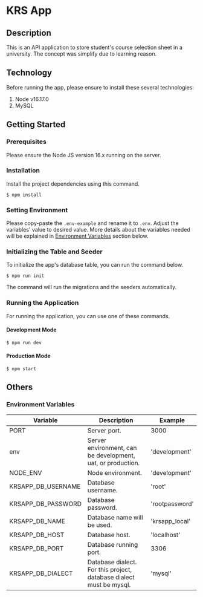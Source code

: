 # KRS App

## Description
This is an API application to store student's course selection sheet in a university. The concept was simplify due to learning reason.

## Technology
Before running the app, please ensure to install these several technologies:
1. Node v16.17.0
2. MySQL

## Getting Started
### Prerequisites
Please ensure the Node JS version 16.x running on the server.

### Installation
Install the project dependencies using this command.
```
$ npm install
```

### Setting Environment
Please copy-paste the `.env-example` and rename it to `.env`. Adjust the variables' value to desired value. More details about the variables needed will be explained in [Environment Variables](#environment-variables) section below.

### Initializing the Table and Seeder
To initialize the app's database table, you can run the command below.
```
$ npm run init
```
The command will run the migrations and the seeders automatically.

### Running the Application
For running the application, you can use one of these commands.

#### Development Mode
```
$ npm run dev
```

#### Production Mode
```
$ npm start
```

## Others
### Environment Variables
Variable | Description | Example
--- | --- | ---
PORT | Server port. | 3000
env | Server environment, can be development, uat, or production. | 'development'
NODE_ENV | Node environment. | 'development'
KRSAPP_DB_USERNAME | Database username. | 'root'
KRSAPP_DB_PASSWORD | Database password. | 'rootpassword'
KRSAPP_DB_NAME | Database name will be used. | 'krsapp_local'
KRSAPP_DB_HOST | Database host. | 'localhost'
KRSAPP_DB_PORT | Database running port. | 3306
KRSAPP_DB_DIALECT | Database dialect. For this project, database dialect must be mysql. | 'mysql'